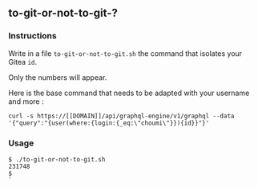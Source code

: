 ## to-git-or-not-to-git-?

### Instructions

Write in a file `to-git-or-not-to-git.sh` the command that isolates your Gitea `id`.

Only the numbers will appear.

Here is the base command that needs to be adapted with your username and more :

```
curl -s https://[[DOMAIN]]/api/graphql-engine/v1/graphql --data '{"query":"{user(where:{login:{_eq:\"choumi\"}}){id}}"}'
```

### Usage

```console
$ ./to-git-or-not-to-git.sh
231748
$
`
```
